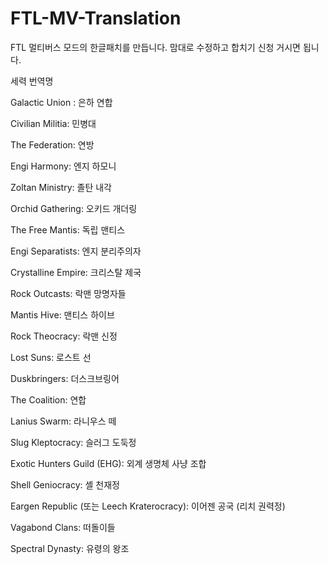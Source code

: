 # FTL-MV-Translation
FTL 멀티버스 모드의 한글패치를 만듭니다.
맘대로 수정하고 합치기 신청 거시면 됩니다.

세력 번역명

Galactic Union : 은하 연합

Civilian Militia: 민병대

The Federation: 연방

Engi Harmony: 엔지 하모니

Zoltan Ministry: 졸탄 내각

Orchid Gathering: 오키드 개더링

The Free Mantis:  독립 맨티스

Engi Separatists: 엔지 분리주의자

Crystalline Empire: 크리스탈 제국

Rock Outcasts: 락맨 망명자들

Mantis Hive: 맨티스 하이브

Rock Theocracy: 락맨 신정

Lost Suns: 로스트 선

Duskbringers: 더스크브링어

The Coalition: 연합

Lanius Swarm: 라니우스 떼

Slug Kleptocracy: 슬러그 도둑정

Exotic Hunters Guild (EHG): 외계 생명체 사냥 조합

Shell Geniocracy: 셸 천재정

Eargen Republic (또는 Leech Kraterocracy): 이어젠 공국 (리치 권력정)

Vagabond Clans: 떠돌이들

Spectral Dynasty: 유령의 왕조
